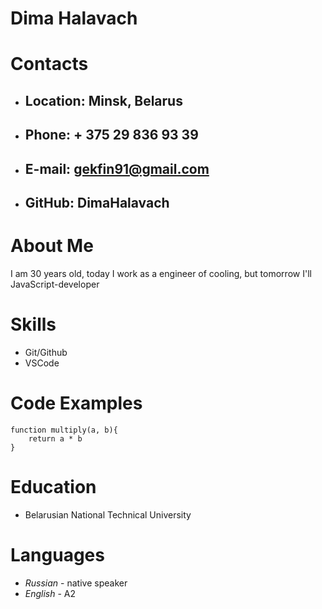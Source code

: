 
# **Dima Halavach**
# **Contacts**
* ## **Location:** Minsk, Belarus
* ## **Phone:** + 375 29 836 93 39
* ## **E-mail:** gekfin91@gmail.com
* ## **GitHub:** DimaHalavach
# **About Me**
I am 30 years old, today I work as a  engineer of cooling, but tomorrow I'll JavaScript-developer
# **Skills**
* Git/Github
* VSCode
# **Code Examples**
```
function multiply(a, b){
    return a * b
}
```
# **Education**
* Belarusian National Technical University
# **Languages**
* *Russian* - native speaker
* *English* - A2